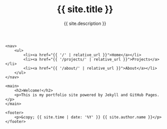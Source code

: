 <!DOCTYPE html>
<html lang="en">
<head>
    <meta charset="UTF-8">
    <meta name="viewport" content="width=device-width, initial-scale=1.0">
    <title>{{ site.title }}</title>
    <meta name="description" content="{{ site.description }}">
    <link rel="stylesheet" href="{{ '/assets/css/style.css' | relative_url }}">
</head>
<body>
    <header>
        <h1>{{ site.title }}</h1>
        <p>{{ site.description }}</p>
    </header>

    <nav>
        <ul>
            <li><a href="{{ '/' | relative_url }}">Home</a></li>
            <li><a href="{{ '/projects/' | relative_url }}">Projects</a></li>
            <li><a href="{{ '/about/' | relative_url }}">About</a></li>
        </ul>
    </nav>

    <main>
        <h2>Welcome!</h2>
        <p>This is my portfolio site powered by Jekyll and GitHub Pages.</p>
    </main>

    <footer>
        <p>&copy; {{ site.time | date: '%Y' }} {{ site.author.name }}</p>
    </footer>
</body>
</html>
